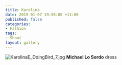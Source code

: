 ```yaml
---
title: Karolina
date: 2019-01-07 19:58:00 +11:00
published: false
categories:
- Fashion
tags:
- Shoot
layout: gallery
---
```


![KarolinaE_DoingBird_7.jpg](/uploads/KarolinaE_DoingBird_7.jpg)
**Michael Lo Sordo** dress
